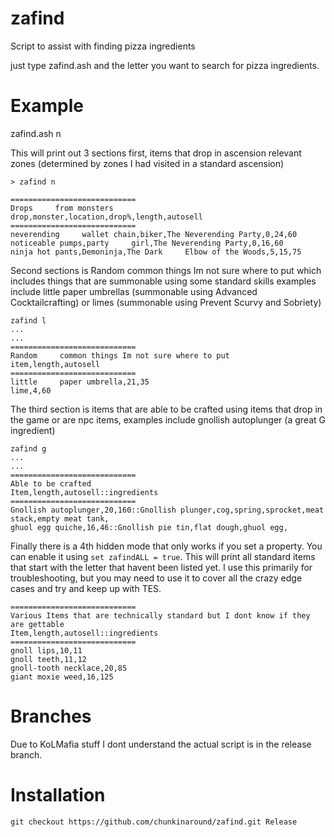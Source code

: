 # zafind
Script to assist with finding pizza ingredients

just type zafind.ash and the letter you want to search for pizza ingredients.

# Example
zafind.ash n

This will print out 3 sections first, items that drop in ascension relevant zones (determined by zones I had visited in a standard ascension)
```
> zafind n

============================
Drops     from monsters
drop,monster,location,drop%,length,autosell
============================
neverending     wallet chain,biker,The Neverending Party,0,24,60
noticeable pumps,party     girl,The Neverending Party,0,16,60
ninja hot pants,Demoninja,The Dark     Elbow of the Woods,5,15,75
```
Second sections is Random common things Im not sure where to put which includes things that are summonable using some standard skills examples include little paper umbrellas (summonable using Advanced Cocktailcrafting) or limes (summonable using Prevent Scurvy and Sobriety)
```
zafind l
...
...
============================
Random     common things Im not sure where to put
item,length,autosell
============================
little     paper umbrella,21,35
lime,4,60
```

The third section is items that are able to be crafted using items that drop in the game or are npc items, examples include gnollish autoplunger (a great G ingredient)
```
zafind g
...
...
============================
Able to be crafted
Item,length,autosell::ingredients
============================
Gnollish autoplunger,20,160::Gnollish plunger,cog,spring,sprocket,meat stack,empty meat tank,
ghuol egg quiche,16,46::Gnollish pie tin,flat dough,ghuol egg,
```
 Finally there is a 4th hidden mode that only works if you set a property. You can enable it using 
 `set zafindALL = true`.  This will print all standard items that start with the letter that havent been listed yet. I use this primarily for troubleshooting, but you may need to use it to cover all the crazy edge cases and try and keep up with TES. 
 
```
============================
Various Items that are technically standard but I dont know if they are gettable
Item,length,autosell::ingredients
============================
gnoll lips,10,11
gnoll teeth,11,12
gnoll-tooth necklace,20,85
giant moxie weed,16,125
```

# Branches
Due to KoLMafia stuff I dont understand the actual script is in the release branch.

# Installation
`git checkout https://github.com/chunkinaround/zafind.git Release`
